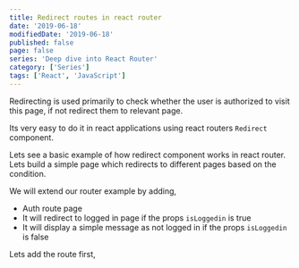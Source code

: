 ```yaml
---
title: Redirect routes in react router
date: '2019-06-18'
modifiedDate: '2019-06-18'
published: false
page: false
series: 'Deep dive into React Router'
category: ['Series']
tags: ['React', 'JavaScript']
---
```


Redirecting is used primarily to check whether the user is authorized to visit this page, if not redirect them to relevant page.

Its very easy to do it in react applications using react routers `Redirect` component.

Lets see a basic example of how redirect component works in react router. Lets build a simple page which redirects to different pages based on the condition.

We will extend our router example by adding,

- Auth route page
- It will redirect to logged in page if the props `isLoggedin` is true
- It will display a simple message as not logged in if the props `isLoggedin` is false

Lets add the route first,
